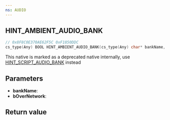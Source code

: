 ```yaml
---
ns: AUDIO
---
```

## HINT_AMBIENT_AUDIO_BANK

```c
// 0x8F8C0E370AE62F5C 0xF1850DDC
cs_type(Any) BOOL HINT_AMBIENT_AUDIO_BANK(cs_type(Any) char* bankName, cs_type(Any) BOOL bOverNetwork);
```

This native is marked as a deprecated native internally, use [HINT_SCRIPT_AUDIO_BANK](#_0xFB380A29641EC31A) instead

## Parameters
* **bankName**:
* **bOverNetwork**:

## Return value
